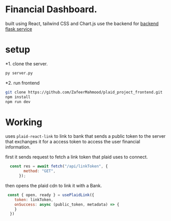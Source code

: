 # Financial Dashboard.
built using React, tailwind CSS and Chart.js
use the backend for [backend flask service](https://github.com/ZafeerMahmood/plaid_project_backend)

# setup
*1. clone the server.
```sh
py server.py
```
*2. run frontend
```sh
git clone https://github.com/ZafeerMahmood/plaid_project_frontend.git
npm install
npm run dev
```

# Working
uses `plaid-react-link` to link to bank that sends a public token to the server that exchanges it for a access token to access the user
financial information.

first it sends request to fetch a link token that plaid uses to connect.
```js
  const res = await fetch("/api/linkToken", {
        method: "GET",
      });
```

then opens the plaid cdn to link it with a Bank.

```js
 const { open, ready } = usePlaidLink({
    token: linkToken,
    onSuccess: async (public_token, metadata) => {
    }
  })
```


